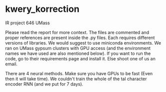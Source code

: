 # kwery_korrection
IR project 646 UMass

Please read the report for more context. The files are commented and proper references are present inside the .py files.
Each requires different versions of libraries. We would suggest to use miniconda environments. We ran on UMass gypsum clusters with GPU access (and the environment names we have used are also mentioned below). If you want to run the code, go to their requirements page and install it. Else shoot one of us an email.

There are 4 neural methods. Make sure you have GPUs to be fast (Even then it will take time). We couldn't train the whole of the tal character encoder RNN (and we put for 7 days).
